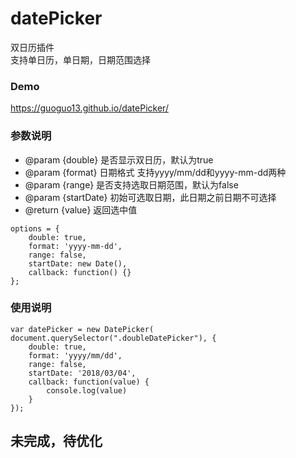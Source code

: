 # datePicker
双日历插件
<br/>支持单日历，单日期，日期范围选择  

### Demo
https://guoguo13.github.io/datePicker/

### 参数说明

 * @param {double} 是否显示双日历，默认为true
 * @param {format} 日期格式 支持yyyy/mm/dd和yyyy-mm-dd两种
 * @param {range} 是否支持选取日期范围，默认为false
 * @param {startDate} 初始可选取日期，此日期之前日期不可选择
 * @return {value} 返回选中值
 
```
options = {
	double: true,
	format: 'yyyy-mm-dd',
	range: false,
	startDate: new Date(),
	callback: function() {}
};
```

### 使用说明
```
var datePicker = new DatePicker( document.querySelector(".doubleDatePicker"), {
	double: true,
	format: 'yyyy/mm/dd',
	range: false,
	startDate: '2018/03/04',
	callback: function(value) {
		console.log(value)
	}
});
```

## 未完成，待优化
  
